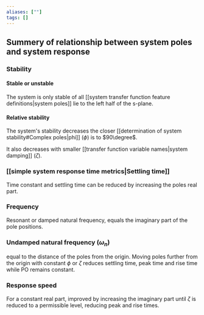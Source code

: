 ```yaml
---
aliases: [""]
tags: []
---
```


## Summery of relationship between system poles and system response

### Stability
#### Stable or unstable

The system is only stable of all [[system transfer function feature definitions|system poles]] lie to the left half of the s-plane.

#### Relative stability

The system's stability decreases the closer [[determination of system stability#Complex poles|phi]] ($\phi$) is to $90\degree$.

It also decreases with smaller [[transfer function variable names|system damping]] ($\zeta$).

### [[simple system response time metrics|Settling time]]

Time constant and settling time can be reduced by increasing the poles real part.

### Frequency

Resonant or damped natural frequency, equals the imaginary part of the pole positions.

### Undamped natural frequency ($\omega_{n}$)

equal to the distance of the poles from the origin. Moving poles further from the origin with constant $\phi$ or $\zeta$ reduces settling time, peak time and rise time while PO remains constant.

### Response speed

For a constant real part, improved by increasing the imaginary part until $\zeta$  is reduced to a permissible level, reducing peak and rise times.
